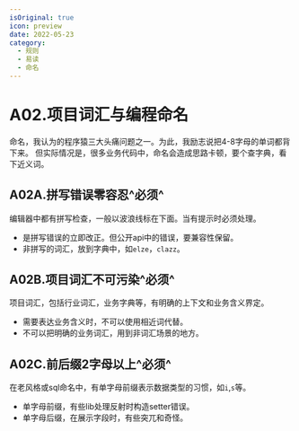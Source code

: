 ```yaml
---
isOriginal: true
icon: preview
date: 2022-05-23
category:
  - 规则
  - 易读
  - 命名
---
```


# A02.项目词汇与编程命名

命名，我认为的程序猿三大头痛问题之一。为此，我励志说把4-8字母的单词都背下来。
但实际情况是，很多业务代码中，命名会造成思路卡顿，要个查字典，看下近义词。

## A02A.拼写错误零容忍^必须^

编辑器中都有拼写检查，一般以波浪线标在下面。当有提示时必须处理。

* 是拼写错误的立即改正。但公开api中的错误，要兼容性保留。
* 非拼写的词汇，放到字典中，如`elze`，`clazz`。

## A02B.项目词汇不可污染^必须^

项目词汇，包括行业词汇，业务字典等，有明确的上下文和业务含义界定。

* 需要表达业务含义时，不可以使用相近词代替。
* 不可以把明确的业务词汇，用到非词汇场景的地方。

## A02C.前后缀2字母以上^必须^

在老风格或sql命名中，有单字母前缀表示数据类型的习惯，如`i`,`s`等。

* 单字母前缀，有些lib处理反射时构造setter错误。
* 单字母后缀，在展示字段时，有些突兀和奇怪。

